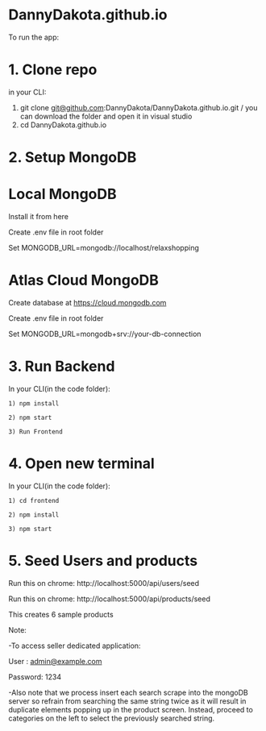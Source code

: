 # DannyDakota.github.io

To run the app:
# 1. Clone repo
in your CLI:
  1) git clone git@github.com:DannyDakota/DannyDakota.github.io.git / you can download the folder and open it in visual studio
  2) cd DannyDakota.github.io
# 2. Setup MongoDB
  #  Local MongoDB
Install it from here

Create .env file in root folder

Set MONGODB_URL=mongodb://localhost/relaxshopping

# Atlas Cloud MongoDB

Create database at https://cloud.mongodb.com

Create .env file in root folder

Set MONGODB_URL=mongodb+srv://your-db-connection

# 3. Run Backend

In your CLI(in the code folder):

    1) npm install
    
    2) npm start
    
    3) Run Frontend
    
# 4. Open new terminal

In your CLI(in the code folder):

    1) cd frontend
    
    2) npm install
    
    3) npm start
    
# 5. Seed Users and products

Run this on chrome: http://localhost:5000/api/users/seed

Run this on chrome: http://localhost:5000/api/products/seed

This creates 6 sample products


Note: 


-To access seller dedicated application:

User : admin@example.com

Password: 1234


-Also note that we process insert each search scrape into the mongoDB server so refrain from searching the same string twice as it will result in duplicate elements popping up in the product screen. Instead, proceed to categories on the left to select the previously searched string.
